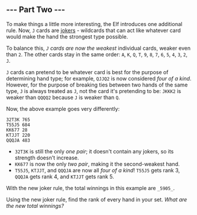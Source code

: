 ## \--- Part Two ---

To make things a little more interesting, the Elf introduces one additional rule. Now, `J` cards are [jokers](https://en.wikipedia.org/wiki/Joker%5F%28playing%5Fcard%29) \- wildcards that can act like whatever card would make the hand the strongest type possible.

To balance this, _`J` cards are now the weakest_ individual cards, weaker even than `2`. The other cards stay in the same order: `A`, `K`, `Q`, `T`, `9`, `8`, `7`, `6`, `5`, `4`, `3`, `2`, `J`.

`J` cards can pretend to be whatever card is best for the purpose of determining hand type; for example, `QJJQ2` is now considered _four of a kind_. However, for the purpose of breaking ties between two hands of the same type, `J` is always treated as `J`, not the card it's pretending to be: `JKKK2` is weaker than `QQQQ2` because `J` is weaker than `Q`.

Now, the above example goes very differently:

```
32T3K 765
T55J5 684
KK677 28
KTJJT 220
QQQJA 483

```

* `32T3K` is still the only _one pair_; it doesn't contain any jokers, so its strength doesn't increase.
* `KK677` is now the only _two pair_, making it the second-weakest hand.
* `T55J5`, `KTJJT`, and `QQQJA` are now all _four of a kind_! `T55J5` gets rank 3, `QQQJA` gets rank 4, and `KTJJT` gets rank 5.

With the new joker rule, the total winnings in this example are `_5905_`.

Using the new joker rule, find the rank of every hand in your set. _What are the new total winnings?_